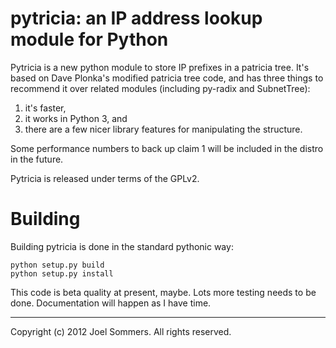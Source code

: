 # pytricia: an IP address lookup module for Python

Pytricia is a new python module to store IP prefixes in a patricia tree. 
It's based on Dave Plonka's modified patricia tree code, and has three things 
to recommend it over related modules (including py-radix and SubnetTree): 

 1. it's faster,
 1. it works in Python 3, and 
 1. there are a few nicer library features for manipulating the structure.

Some performance numbers to back up claim 1 will be included in the distro
in the future.

Pytricia is released under terms of the GPLv2.

# Building 

Building pytricia is done in the standard pythonic way: 

    python setup.py build
    python setup.py install

This code is beta quality at present, maybe.  Lots more testing needs to be done.
Documentation will happen as I have time.

-----

Copyright (c) 2012  Joel Sommers.  All rights reserved.


